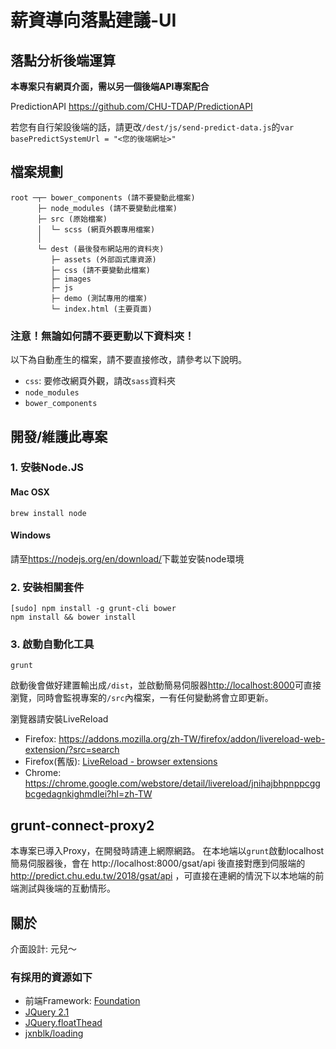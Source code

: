 薪資導向落點建議-UI
===


## 落點分析後端運算
**本專案只有網頁介面，需以另一個後端API專案配合**

PredictionAPI <https://github.com/CHU-TDAP/PredictionAPI>

若您有自行架設後端的話，請更改`/dest/js/send-predict-data.js`的`var basePredictSystemUrl = "<您的後端網址>"`


## 檔案規劃

```text
root ─┬─ bower_components (請不要變動此檔案)
      ├─ node_modules (請不要變動此檔案)
      ├─ src (原始檔案)
      │  └─ scss (網頁外觀專用檔案)
      │  
      └─ dest (最後發布網站用的資料夾)
         ├─ assets (外部函式庫資源)
         ├─ css (請不要變動此檔案)
         ├─ images
         ├─ js
         ├─ demo (測試專用的檔案)
         └─ index.html (主要頁面)
```

### 注意！無論如何請不要更動以下資料夾！

以下為自動產生的檔案，請不要直接修改，請參考以下說明。

* `css`: 要修改網頁外觀，請改`sass`資料夾
* `node_modules`
* `bower_components`

## 開發/維護此專案
### 1. 安裝Node.JS
#### Mac OSX
    brew install node

#### Windows
請至<https://nodejs.org/en/download/>下載並安裝node環境

### 2. 安裝相關套件

    [sudo] npm install -g grunt-cli bower
    npm install && bower install

### 3. 啟動自動化工具

    grunt

啟動後會做好建置輸出成`/dist`，並啟動簡易伺服器<http://localhost:8000>可直接瀏覽，同時會監視專案的`/src`內檔案，一有任何變動將會立即更新。

瀏覽器請安裝LiveReload
* Firefox: https://addons.mozilla.org/zh-TW/firefox/addon/livereload-web-extension/?src=search
* Firefox(舊版): [LiveReload - browser extensions](http://feedback.livereload.com/knowledgebase/articles/86242-how-do-i-install-and-use-the-browser-extensions-)
* Chrome: https://chrome.google.com/webstore/detail/livereload/jnihajbhpnppcggbcgedagnkighmdlei?hl=zh-TW

## grunt-connect-proxy2
本專案已導入Proxy，在開發時請連上網際網路。
在本地端以`grunt`啟動localhost簡易伺服器後，會在 http://localhost:8000/gsat/api 後直接對應到伺服端的 http://predict.chu.edu.tw/2018/gsat/api ，可直接在連網的情況下以本地端的前端測試與後端的互動情形。

## 關於
介面設計: 元兒～

### 有採用的資源如下
* 前端Framework: [Foundation](http://foundation.zurb.com/)
* [JQuery 2.1](https://jquery.com/)
* [JQuery.floatThead](http://mkoryak.github.io/floatThead/)
* [jxnblk/loading](https://github.com/jxnblk/loading)
